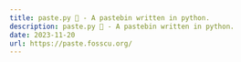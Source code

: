 ```yaml
---
title: paste.py 🐍 - A pastebin written in python.
description: paste.py 🐍 - A pastebin written in python.
date: 2023-11-20
url: https://paste.fosscu.org/
---
```


